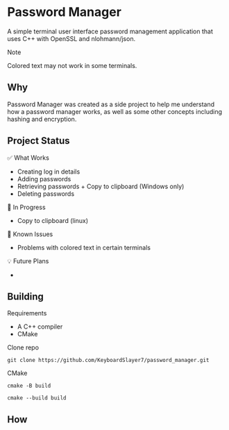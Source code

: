 # Password Manager

A simple terminal user interface password management application that uses C++ with OpenSSL and nlohmann/json.

> [!Note]
> Colored text may not work in some terminals.

## Why

Password Manager was created as a side project to help me understand how a password manager works, as well as some other concepts including hashing and encryption.

## Project Status

:white_check_mark: What Works

- Creating log in details
- Adding passwords
- Retrieving passwords + Copy to clipboard (Windows only)
- Deleting passwords

:construction: In Progress

- Copy to clipboard (linux)

:bug: Known Issues

- Problems with colored text in certain terminals

:bulb: Future Plans

- 

## Building

Requirements

- A C++ compiler
- CMake

Clone repo

```
git clone https://github.com/KeyboardSlayer7/password_manager.git
```

CMake

```
cmake -B build
```

```
cmake --build build
```

## How 


